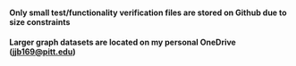 #### Only small test/functionality verification files are stored on Github due to size constraints
#### Larger graph datasets are located on my personal OneDrive (jjb169@pitt.edu)
